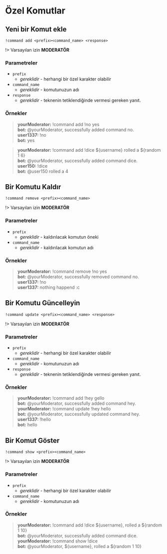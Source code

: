 # Özel Komutlar

## Yeni bir Komut ekle

`!command add <prefix><command_name> <response>`

!> Varsayılan izin **MODERATÖR**

### Parametreler

- `prefix`
  - *gereklidir* - herhangi bir özel karakter olabilir
- `command_name`
  - *gereklidir* - komutunuzun adı
- `response`
  - *gereklidir* - teknenin tetiklendiğinde vermesi gereken yanıt.


### Örnekler

<blockquote>
  <strong>yourModerator:</strong> !command add !no yes<br>
  <strong>bot:</strong> @yourModerator, successfully added command no.<br>
  <strong>user1337:</strong> !no<br>
  <strong>bot:</strong> yes
</blockquote>


<blockquote>
  <strong>yourModerator:</strong> !command add !dice ${username} rolled a ${random 1 6}<br>
  <strong>bot:</strong> @yourModerator, successfully added command dice.<br>
  <strong>user150:</strong> !dice<br>
  <strong>bot:</strong> @user150 rolled a 4
</blockquote>

## Bir Komutu Kaldır

`!command remove <prefix><command_name>`

!> Varsayılan izin **MODERATÖR**

### Parametreler

- `prefix`
  - *gereklidir* - kaldırılacak komutun öneki
- `command_name`
  - *gereklidir* - kaldırılacak komutun adı


### Örnekler

<blockquote>
  <strong>yourModerator:</strong> !command remove !no yes<br>
  <strong>bot:</strong> @yourModerator, successfully removed command no.<br>
  <strong>user1337:</strong> !no<br>
  <strong>user1337:</strong> nothing happend :c<br>
</blockquote>

## Bir Komutu Güncelleyin

`!command update <prefix><command_name> <response>`

!> Varsayılan izin **MODERATÖR**

### Parametreler

- `prefix`
  - *gereklidir* - herhangi bir özel karakter olabilir
- `command_name`
  - *gereklidir* - komutunuzun adı
- `response`
  - *gereklidir* - teknenin tetiklendiğinde vermesi gereken yanıt.


### Örnekler

<blockquote>
  <strong>yourModerator:</strong> !command add !hey gello<br>
  <strong>bot:</strong> @yourModerator, successfully added command hey.<br>
  <strong>yourModerator:</strong> !command update !hey hello<br>
  <strong>bot:</strong> @yourModerator, successfully updated command hey.<br>
  <strong>user1337:</strong> !hello<br>
  <strong>bot:</strong> hello<br>
</blockquote>

## Bir Komut Göster

`!command show <prefix><command_name>`

!> Varsayılan izin **MODERATÖR**

### Parametreler

- `prefix`
  - *gereklidir* - herhangi bir özel karakter olabilir
- `command_name`
  - *gereklidir* - komutunuzun adı


### Örnekler

<blockquote>
  <strong>yourModerator:</strong> !command add !dice ${username}, rolled a ${random 1 10}<br>
  <strong>bot:</strong> @yourModerator, successfully added command dice.<br>
  <strong>yourModerator:</strong> !command show !dice<br>
  <strong>bot:</strong> @yourModerator, ${username}, rolled a ${random 1 10}<br>
</blockquote>
